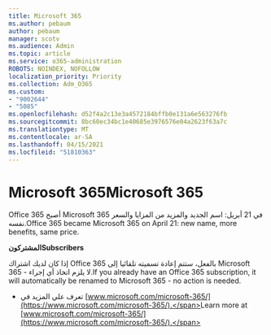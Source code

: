 ```yaml
---
title: Microsoft 365
ms.author: pebaum
author: pebaum
manager: scotv
ms.audience: Admin
ms.topic: article
ms.service: o365-administration
ROBOTS: NOINDEX, NOFOLLOW
localization_priority: Priority
ms.collection: Adm_O365
ms.custom:
- "9002644"
- "5085"
ms.openlocfilehash: d52f4a2c13e3a4572184bffb0e131a6e563276fb
ms.sourcegitcommit: 8bc60ec34bc1e40685e3976576e04a2623f63a7c
ms.translationtype: MT
ms.contentlocale: ar-SA
ms.lasthandoff: 04/15/2021
ms.locfileid: "51810363"
---
```

# <a name="microsoft-365"></a><span data-ttu-id="b5ccc-102">Microsoft 365</span><span class="sxs-lookup"><span data-stu-id="b5ccc-102">Microsoft 365</span></span>

<span data-ttu-id="b5ccc-103">Office 365 أصبح Microsoft 365 في 21 أبريل: اسم الجديد والمزيد من المزايا والسعر نفسه.</span><span class="sxs-lookup"><span data-stu-id="b5ccc-103">Office 365 became Microsoft 365 on April 21: new name, more benefits, same price.</span></span>

<span data-ttu-id="b5ccc-104">**المشتركون**</span><span class="sxs-lookup"><span data-stu-id="b5ccc-104">**Subscribers**</span></span>

<span data-ttu-id="b5ccc-105">إذا كان لديك اشتراك Office 365 بالفعل، ستتم إعادة تسميته تلقائيا إلى Microsoft 365 - لا يلزم اتخاذ أي إجراء.</span><span class="sxs-lookup"><span data-stu-id="b5ccc-105">If you already have an Office 365 subscription, it will automatically be renamed to Microsoft 365 - no action is needed.</span></span>

- <span data-ttu-id="b5ccc-106">تعرف علي المزيد في [www.microsoft.com/microsoft-365/](https://www.microsoft.com/microsoft-365/).</span><span class="sxs-lookup"><span data-stu-id="b5ccc-106">Learn more at [www.microsoft.com/microsoft-365/](https://www.microsoft.com/microsoft-365/).</span></span>
